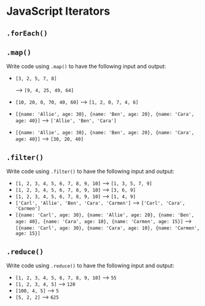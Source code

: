 # JavaScript Iterators

## `.forEach()`

## `.map()`
Write code using `.map()` to have the following input and output:

- `[3, 2, 5, 7, 8]` 

  --> `[9, 4, 25, 49, 64]`
- `[10, 20, 0, 70, 40, 60]` 
  --> `[1, 2, 0, 7, 4, 6]`
- `[{name: 'Allie', age: 30}, {name: 'Ben', age: 20}, {name: 'Cara', age: 40}]` 
  --> `['Allie', 'Ben', 'Cara']`
- `[{name: 'Allie', age: 30}, {name: 'Ben', age: 20}, {name: 'Cara', age: 40}]` 
  --> `[30, 20, 40]`

## `.filter()`
Write code using `.filter()` to have the following input and output:

- `[1, 2, 3, 4, 5, 6, 7, 8, 9, 10]` --> `[1, 3, 5, 7, 9]`
- `[1, 2, 3, 4, 5, 6, 7, 8, 9, 10]` --> `[3, 6, 9]`
- `[1, 2, 3, 4, 5, 6, 7, 8, 9, 10]` --> `[1, 4, 9]`
- `['Carl', 'Allie', 'Ben', 'Cara', 'Carmen']` --> `['Carl', 'Cara', 'Carmen']`
- `[{name: 'Carl', age: 30}, {name: 'Allie', age: 20}, {name: 'Ben', age: 40}, {name: 'Cara', age: 10}, {name: 'Carmen', age: 15}]` --> `[{name: 'Carl', age: 30}, {name: 'Cara', age: 10}, {name: 'Carmen', age: 15}]`

## `.reduce()`
Write code using `.reduce()` to have the following input and output:

- `[1, 2, 3, 4, 5, 6, 7, 8, 9, 10]` --> `55`
- `[1, 2, 3, 4, 5]` --> `120`
- `[100, 4, 5]` --> `5`
- `[5, 2, 2]` --> `625`

